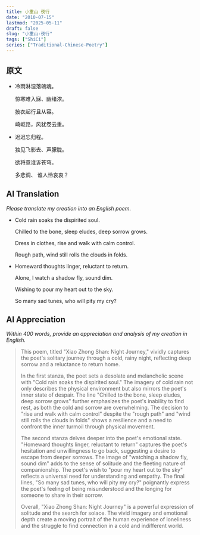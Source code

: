 ```yaml
---
title: 小重山 夜行
date: "2010-07-15"
lastmod: "2025-05-11"
draft: false
slug: "小重山-夜行"
tags: ["ShiCi"]
series: ["Traditional-Chinese-Poetry"]
---
```


## 原文

* 冷雨淋湿落魄魂。

  惊寒难入寐、幽绪浓。
  
  披衣起行且从容。
  
  崎岖路，风犹卷云重。
  
* 迟迟忘归程。

  独见飞影去、声朦胧。
  
  欲将意谁诉苍穹。
  
  多悲调、 谁人怜哀衷？

## AI Translation

*Please translate my creation into an English poem.*

* Cold rain soaks the dispirited soul.
  
  Chilled to the bone, sleep eludes, deep sorrow grows.
  
  Dress in clothes, rise and walk with calm control.
  
  Rough path, wind still rolls the clouds in folds.
  
* Homeward thoughts linger, reluctant to return.
  
  Alone, I watch a shadow fly, sound dim.
  
  Wishing to pour my heart out to the sky.
  
  So many sad tunes, who will pity my cry?

## AI Appreciation

*Within 400 words, provide an appreciation and analysis of my creation in English.*

> This poem, titled "Xiao Zhong Shan: Night Journey," vividly captures the poet's solitary journey through a cold, rainy night, reflecting deep sorrow and a reluctance to return home.
>
> In the first stanza, the poet sets a desolate and melancholic scene with "Cold rain soaks the dispirited soul." The imagery of cold rain not only describes the physical environment but also mirrors the poet's inner state of despair. The line "Chilled to the bone, sleep eludes, deep sorrow grows" further emphasizes the poet's inability to find rest, as both the cold and sorrow are overwhelming. The decision to "rise and walk with calm control" despite the "rough path" and "wind still rolls the clouds in folds" shows a resilience and a need to confront the inner turmoil through physical movement.
>
> The second stanza delves deeper into the poet's emotional state. "Homeward thoughts linger, reluctant to return" captures the poet's hesitation and unwillingness to go back, suggesting a desire to escape from deeper sorrows. The image of "watching a shadow fly, sound dim" adds to the sense of solitude and the fleeting nature of companionship. The poet's wish to "pour my heart out to the sky" reflects a universal need for understanding and empathy. The final lines, "So many sad tunes, who will pity my cry?" poignantly express the poet's feeling of being misunderstood and the longing for someone to share in their sorrow.
>
> Overall, "Xiao Zhong Shan: Night Journey" is a powerful expression of solitude and the search for solace. The vivid imagery and emotional depth create a moving portrait of the human experience of loneliness and the struggle to find connection in a cold and indifferent world.
